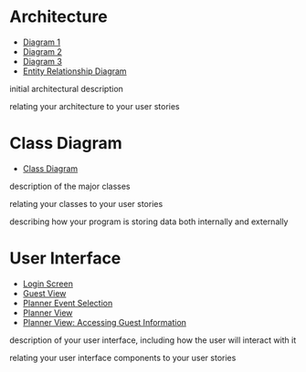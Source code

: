 # Architecture
- [Diagram 1](https://github.com/COP4331-Group13/BestProjectEver/blob/master/designdocs/Diagram_1.pdf)
- [Diagram 2](https://github.com/COP4331-Group13/BestProjectEver/blob/master/designdocs/Diagram_2.pdf)
- [Diagram 3](https://github.com/COP4331-Group13/BestProjectEver/blob/master/designdocs/Diagram_3.pdf)
- [Entity Relationship Diagram](https://github.com/COP4331-Group13/BestProjectEver/blob/master/designdocs/seatplanner_erd.pdf)

initial architectural description

relating your architecture to your user stories

# Class Diagram
- [Class Diagram](TBA)

description of the major classes

relating your classes to your user stories

describing how your program is storing data both internally and externally

# User Interface
- [Login Screen](https://github.com/COP4331-Group13/BestProjectEver/blob/master/designdocs/Login_Screen.pdf)
- [Guest View](https://github.com/COP4331-Group13/BestProjectEver/blob/master/designdocs/Guest_View1.pdf)
- [Planner Event Selection](https://github.com/COP4331-Group13/BestProjectEver/blob/master/designdocs/Planner_Selection1.pdf)
- [Planner View](https://github.com/COP4331-Group13/BestProjectEver/blob/master/designdocs/Planner_View_11.pdf)
- [Planner View: Accessing Guest Information](https://github.com/COP4331-Group13/BestProjectEver/blob/master/designdocs/Planner_View_2.pdf)

description of your user interface, including how the user will interact with it

relating your user interface components to your user stories
